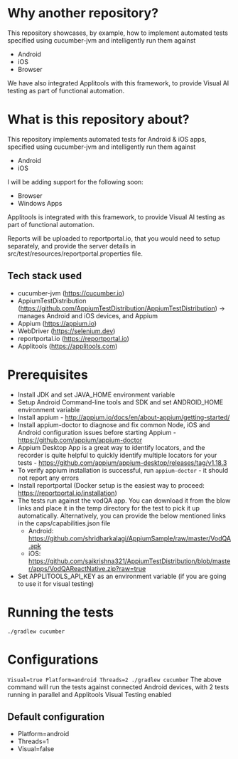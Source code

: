 # Why another repository?

This repository showcases, by example, how to implement automated tests specified using cucumber-jvm and intelligently run them against
* Android
* iOS
* Browser

We have also integrated Applitools with this framework, to provide Visual AI testing as part of functional automation.

# What is this repository about?

This repository implements automated tests for Android & iOS apps, specified using cucumber-jvm and intelligently run them against
* Android
* iOS

I will be adding support for the following soon:
* Browser
* Windows Apps

Applitools is integrated with this framework, to provide Visual AI testing as part of functional automation.

Reports will be uploaded to reportportal.io, that you would need to setup separately, and provide the server details in src/test/resources/reportportal.properties file. 
 
## Tech stack used

* cucumber-jvm (https://cucumber.io)
* AppiumTestDistribution (https://github.com/AppiumTestDistribution/AppiumTestDistribution) -> manages Android and iOS devices, and Appium
* Appium (https://appium.io)
* WebDriver (https://selenium.dev)
* reportportal.io (https://reportportal.io)
* Applitools (https://applitools.com)

# Prerequisites

* Install JDK and set JAVA_HOME environment variable
* Setup Android Command-line tools and SDK and set ANDROID_HOME environment variable
* Install appium - http://appium.io/docs/en/about-appium/getting-started/
* Install appium-doctor to diagnose and fix common Node, iOS and Android configuration issues before starting Appium - https://github.com/appium/appium-doctor
* Appium Desktop App is a great way to identify locators, and the recorder is quite helpful to quickly identify multiple locators for your tests - https://github.com/appium/appium-desktop/releases/tag/v1.18.3
* To verify appium installation is successful, run 
    `appium-doctor` - it should not report any errors
* Install reportportal (Docker setup is the easiest way to proceed: https://reportportal.io/installation)
* The tests run against the vodQA app. You can download it from the blow links and place it in the temp directory for the test to pick it up automatically. Alternatively, you can provide the below mentioned links in the caps/capabilities.json file
    * Android: https://github.com/shridharkalagi/AppiumSample/raw/master/VodQA.apk 
    * iOS: https://github.com/saikrishna321/AppiumTestDistribution/blob/master/apps/VodQAReactNative.zip?raw=true
* Set APPLITOOLS_API_KEY as an environment variable (if you are going to use it for visual testing)
 
# Running the tests

`./gradlew cucumber`

# Configurations

`Visual=true Platform=android Threads=2 ./gradlew cucumber`
The above command will run the tests against connected Android devices, with 2 tests running in parallel and Applitools Visual Testing enabled

## Default configuration

* Platform=android
* Threads=1
* Visual=false